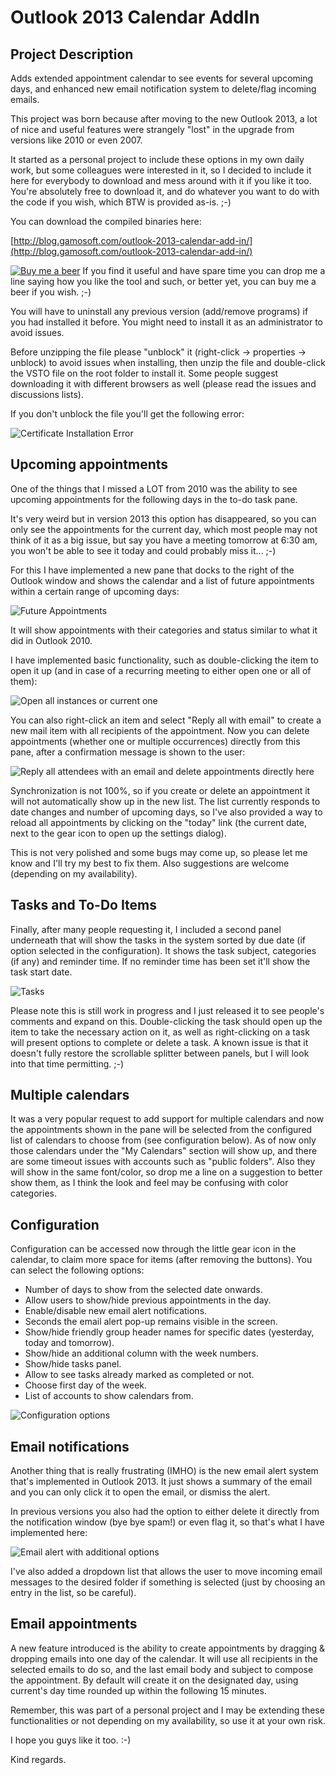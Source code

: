 # Outlook 2013 Calendar AddIn

## Project Description
Adds extended appointment calendar to see events for several upcoming days, and enhanced new email notification system to delete/flag incoming emails.

This project was born because after moving to the new Outlook 2013, a lot of nice and useful features were strangely "lost" in the upgrade from versions like 2010 or even 2007.

It started as a personal project to include these options in my own daily work, but some colleagues were interested in it, so I decided to include it here for everybody to download and mess around with it if you like it too. You're absolutely free to download it, and do whatever you want to do with the code if you wish, which BTW is provided as-is. ;-)

You can download the compiled binaries here:

[http://blog.gamosoft.com/outlook-2013-calendar-add-in/](http://blog.gamosoft.com/outlook-2013-calendar-add-in/)

[![Buy me a beer](./images/Home_buy-me-a-beer-small.png)](https://www.paypal.com/cgi-bin/webscr?cmd=_donations&business=ZXYEC3PM6K7TQ&lc=US&item_name=Outlook2103AddInBuyBeer&currency_code=USD&bn=PP%2dDonationsBF%3amybutton%2epng%3aNonHosted) If you find it useful and have spare time you can drop me a line saying how you like the tool and such, or better yet, you can buy me a beer if you wish. ;-) 


You will have to uninstall any previous version (add/remove programs) if you had installed it before.
You might need to install it as an administrator to avoid issues.

Before unzipping the file please "unblock" it (right-click -> properties -> unblock) to avoid issues when installing, then unzip the file and double-click the VSTO file on the root folder to install it. Some people suggest downloading it with different browsers as well (please read the issues and discussions lists).

If you don't unblock the file you'll get the following error:

![Certificate Installation Error](./images/Home_OutlookAddIn.JPG)

## Upcoming appointments

One of the things that I missed a LOT from 2010 was the ability to see upcoming appointments for the following days in the to-do task pane.

It's very weird but in version 2013 this option has disappeared, so you can only see the appointments for the current day, which most people may not think of it as a big issue, but say you have a meeting tomorrow at 6:30 am, you won't be able to see it today and could probably miss it... ;-)

For this I have implemented a new pane that docks to the right of the Outlook window and shows the calendar and a list of future appointments within a certain range of upcoming days:

![Future Appointments](./images/Home_Appointments_v6.png)

It will show appointments with their categories and status similar to what it did in Outlook 2010.

I have implemented basic functionality, such as double-clicking the item to open it up (and in case of a recurring meeting to either open one or all of them):

![Open all instances or current one](./images/Home_Recurring.png)

You can also right-click an item and select "Reply all with email" to create a new mail item with all recipients of the appointment.
Now you can delete appointments (whether one or multiple occurrences) directly from this pane, after a confirmation message is shown to the user:

![Reply all attendees with an email and delete appointments directly here](./images/Home_reply_all_3.png)

Synchronization is not 100%, so if you create or delete an appointment it will not automatically show up in the new list. The list currently responds to date changes and number of upcoming days, so I've also provided a way to reload all appointments by clicking on the "today" link (the current date, next to the gear icon to open up the settings dialog).

This is not very polished and some bugs may come up, so please let me know and I'll try my best to fix them. Also suggestions are welcome (depending on my availability).

## Tasks and To-Do Items
Finally, after many people requesting it, I included a second panel underneath that will show the tasks in the system sorted by due date (if option selected in the configuration).
It shows the task subject, categories (if any) and reminder time. If no reminder time has been set it'll show the task start date.

![Tasks](./images/Home_Tasks1.png)

Please note this is still work in progress and I just released it to see people's comments and expand on this. Double-clicking the task should open up the item to take the necessary action on it, as well as right-clicking on a task will present options to complete or delete a task.
A known issue is that it doesn't fully restore the scrollable splitter between panels, but I will look into that time permitting. ;-)

## Multiple calendars
It was a very popular request to add support for multiple calendars and now the appointments shown in the pane will be selected from the configured list of calendars to choose from (see configuration below). As of now only those calendars under the "My Calendars" section will show up, and there are some timeout issues with accounts such as "public folders".
Also they will show in the same font/color, so drop me a line on a suggestion to better show them, as I think the look and feel may be confusing with color categories.

## Configuration
Configuration can be accessed now through the little gear icon in the calendar, to claim more space for items (after removing the buttons). You can select the following options:

- Number of days to show from the selected date onwards.
- Allow users to show/hide previous appointments in the day.
- Enable/disable new email alert notifications.
- Seconds the email alert pop-up remains visible in the screen.
- Show/hide friendly group header names for specific dates (yesterday, today and tomorrow).
- Show/hide an additional column with the week numbers.
- Show/hide tasks panel.
- Allow to see tasks already marked as completed or not.
- Choose first day of the week.
- List of accounts to show calendars from.

![Configuration options](./images/Home_Configuration6.png)

## Email notifications
Another thing that is really frustrating (IMHO) is the new email alert system that's implemented in Outlook 2013. It just shows a summary of the email and you can only click it to open the email, or dismiss the alert.

In previous versions you also had the option to either delete it directly from the notification window (bye bye spam!) or even flag it, so that's what I have implemented here:

![Email alert with additional options](./images/Home_Notification_v2.png)

I've also added a dropdown list that allows the user to move incoming email messages to the desired folder if something is selected (just by choosing an entry in the list, so be careful).

## Email appointments
A new feature introduced is the ability to create appointments by dragging & dropping emails into one day of the calendar. It will use all recipients in the selected emails to do so, and the last email body and subject to compose the appointment.
By default will create it on the designated day, using current's day time rounded up within the following 15 minutes.

Remember, this was part of a personal project and I may be extending these functionalities or not depending on my availability, so use it at your own risk.

I hope you guys like it too. :-)

Kind regards.
